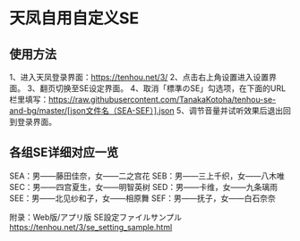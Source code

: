 # 天凤自用自定义SE

## 使用方法
1、进入天凤登录界面：https://tenhou.net/3/
2、点击右上角设置进入设置界面。
3、翻页切换至SE设定界面。
4、取消「標準のSE」勾选项，在下面的URL栏里填写：https://raw.githubusercontent.com/TanakaKotoha/tenhou-se-and-bg/master/[json文件名（SEA-SEF）].json 
5、调节音量并试听效果后退出回到登录界面。

## 各组SE详细对应一览
SEA：男——藤田佳奈，女——二之宫花
SEB：男——三上千织，女——八木唯
SEC：男——四宫夏生，女——明智英树
SED：男——卡维，女——九条璃雨
SEE：男——北见纱和子，女——相原舞
SEF：男——抚子，女——白石奈奈


附录：Web版/アプリ版 SE設定ファイルサンプル
https://tenhou.net/3/se_setting_sample.html
